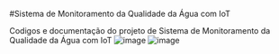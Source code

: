 #Sistema de Monitoramento da Qualidade da Água com IoT

Codigos e documentação do projeto de Sistema de Monitoramento da Qualidade da Água com IoT
![image](https://github.com/user-attachments/assets/431bbea4-0ee0-4ef1-9991-1b5eecd75972)
![image](https://github.com/user-attachments/assets/f119d0c4-b25c-445d-a72f-5e69a913756e)
